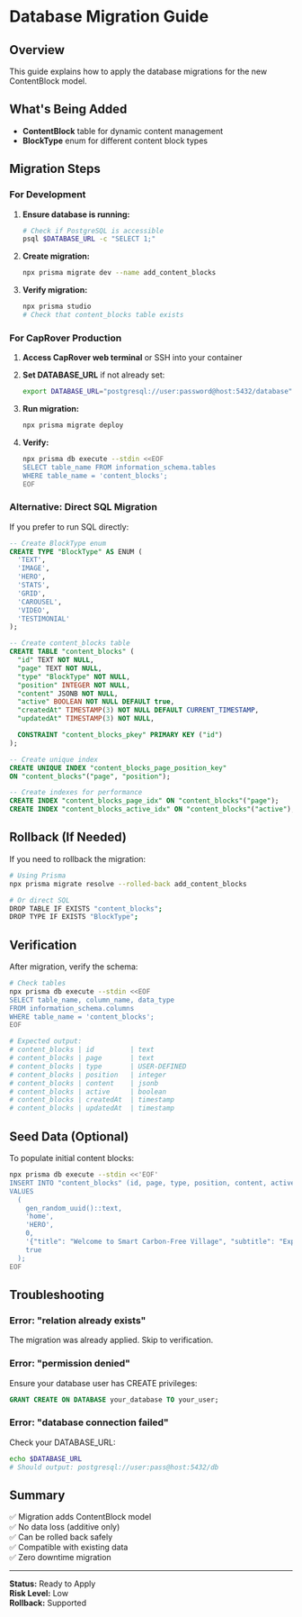 # Database Migration Guide

## Overview

This guide explains how to apply the database migrations for the new ContentBlock model.

## What's Being Added

- **ContentBlock** table for dynamic content management
- **BlockType** enum for different content block types

## Migration Steps

### For Development

1. **Ensure database is running:**
   ```bash
   # Check if PostgreSQL is accessible
   psql $DATABASE_URL -c "SELECT 1;"
   ```

2. **Create migration:**
   ```bash
   npx prisma migrate dev --name add_content_blocks
   ```

3. **Verify migration:**
   ```bash
   npx prisma studio
   # Check that content_blocks table exists
   ```

### For CapRover Production

1. **Access CapRover web terminal** or SSH into your container

2. **Set DATABASE_URL** if not already set:
   ```bash
   export DATABASE_URL="postgresql://user:password@host:5432/database"
   ```

3. **Run migration:**
   ```bash
   npx prisma migrate deploy
   ```

4. **Verify:**
   ```bash
   npx prisma db execute --stdin <<EOF
   SELECT table_name FROM information_schema.tables 
   WHERE table_name = 'content_blocks';
   EOF
   ```

### Alternative: Direct SQL Migration

If you prefer to run SQL directly:

```sql
-- Create BlockType enum
CREATE TYPE "BlockType" AS ENUM (
  'TEXT',
  'IMAGE',
  'HERO',
  'STATS',
  'GRID',
  'CAROUSEL',
  'VIDEO',
  'TESTIMONIAL'
);

-- Create content_blocks table
CREATE TABLE "content_blocks" (
  "id" TEXT NOT NULL,
  "page" TEXT NOT NULL,
  "type" "BlockType" NOT NULL,
  "position" INTEGER NOT NULL,
  "content" JSONB NOT NULL,
  "active" BOOLEAN NOT NULL DEFAULT true,
  "createdAt" TIMESTAMP(3) NOT NULL DEFAULT CURRENT_TIMESTAMP,
  "updatedAt" TIMESTAMP(3) NOT NULL,

  CONSTRAINT "content_blocks_pkey" PRIMARY KEY ("id")
);

-- Create unique index
CREATE UNIQUE INDEX "content_blocks_page_position_key" 
ON "content_blocks"("page", "position");

-- Create indexes for performance
CREATE INDEX "content_blocks_page_idx" ON "content_blocks"("page");
CREATE INDEX "content_blocks_active_idx" ON "content_blocks"("active");
```

## Rollback (If Needed)

If you need to rollback the migration:

```bash
# Using Prisma
npx prisma migrate resolve --rolled-back add_content_blocks

# Or direct SQL
DROP TABLE IF EXISTS "content_blocks";
DROP TYPE IF EXISTS "BlockType";
```

## Verification

After migration, verify the schema:

```bash
# Check tables
npx prisma db execute --stdin <<EOF
SELECT table_name, column_name, data_type 
FROM information_schema.columns 
WHERE table_name = 'content_blocks';
EOF

# Expected output:
# content_blocks | id         | text
# content_blocks | page       | text
# content_blocks | type       | USER-DEFINED
# content_blocks | position   | integer
# content_blocks | content    | jsonb
# content_blocks | active     | boolean
# content_blocks | createdAt  | timestamp
# content_blocks | updatedAt  | timestamp
```

## Seed Data (Optional)

To populate initial content blocks:

```bash
npx prisma db execute --stdin <<'EOF'
INSERT INTO "content_blocks" (id, page, type, position, content, active)
VALUES
  (
    gen_random_uuid()::text,
    'home',
    'HERO',
    0,
    '{"title": "Welcome to Smart Carbon-Free Village", "subtitle": "Experience sustainable living in the Himalayas", "ctaText": "Explore", "ctaLink": "/digital-twin"}'::jsonb,
    true
  );
EOF
```

## Troubleshooting

### Error: "relation already exists"

The migration was already applied. Skip to verification.

### Error: "permission denied"

Ensure your database user has CREATE privileges:

```sql
GRANT CREATE ON DATABASE your_database TO your_user;
```

### Error: "database connection failed"

Check your DATABASE_URL:

```bash
echo $DATABASE_URL
# Should output: postgresql://user:pass@host:5432/db
```

## Summary

✅ Migration adds ContentBlock model  
✅ No data loss (additive only)  
✅ Can be rolled back safely  
✅ Compatible with existing data  
✅ Zero downtime migration

---

**Status:** Ready to Apply  
**Risk Level:** Low  
**Rollback:** Supported
